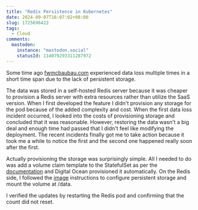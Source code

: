 ```yaml
---
title: "Redis Persistence in Kubernetes"
date: 2024-09-07T16:07:02+08:00
slug: 1725696422
tags:
  - Cloud
comments:
  mastodon:
    instance: "mastodon.social"
    statusId: 114079293311287972
---
```


Some time ago [fwmcbaubau.com](fwmcbaubau.com) experienced data loss multiple times in a short time span due to the lack of persistent storage.

The data was stored in a self-hosted Redis server because it was cheaper to provision a Redis server with extra resources rather than utilize the SaaS version.
When I first developed the feature I didn't provision any storage for the pod because of the added complexity and cost.
When the first data loss incident occurred, I looked into the costs of provisioning storage and concluded that it was reasonable.
However, restoring the data wasn't a big deal and enough time had passed that I didn't feel like modifying the deployment.
The recent incidents finally got me to take action because it took me a while to notice the first and the second one happened really soon after the first.

Actually provisioning the storage was surprisingly simple.
All I needed to do was add a volume claim template to the StatefulSet as per the [documentation](https://docs.digitalocean.com/products/kubernetes/how-to/add-volumes/) and Digital Ocean provisioned it automatically. 
On the Redis side, I followed the [image](https://hub.docker.com/_/redis) instructions to configure persistent storage and mount the volume at /data.

I verified the updates by restarting the Redis pod and confirming that the count did not reset.
